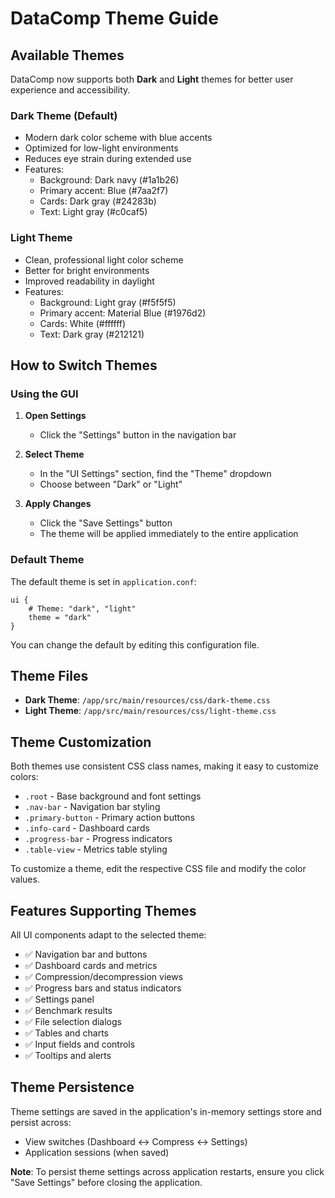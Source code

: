 # DataComp Theme Guide

## Available Themes

DataComp now supports both **Dark** and **Light** themes for better user experience and accessibility.

### Dark Theme (Default)
- Modern dark color scheme with blue accents
- Optimized for low-light environments
- Reduces eye strain during extended use
- Features:
  - Background: Dark navy (#1a1b26)
  - Primary accent: Blue (#7aa2f7)
  - Cards: Dark gray (#24283b)
  - Text: Light gray (#c0caf5)

### Light Theme
- Clean, professional light color scheme
- Better for bright environments
- Improved readability in daylight
- Features:
  - Background: Light gray (#f5f5f5)
  - Primary accent: Material Blue (#1976d2)
  - Cards: White (#ffffff)
  - Text: Dark gray (#212121)

## How to Switch Themes

### Using the GUI

1. **Open Settings**
   - Click the "Settings" button in the navigation bar
   
2. **Select Theme**
   - In the "UI Settings" section, find the "Theme" dropdown
   - Choose between "Dark" or "Light"
   
3. **Apply Changes**
   - Click the "Save Settings" button
   - The theme will be applied immediately to the entire application

### Default Theme

The default theme is set in `application.conf`:

```hocon
ui {
    # Theme: "dark", "light"
    theme = "dark"
}
```

You can change the default by editing this configuration file.

## Theme Files

- **Dark Theme**: `/app/src/main/resources/css/dark-theme.css`
- **Light Theme**: `/app/src/main/resources/css/light-theme.css`

## Theme Customization

Both themes use consistent CSS class names, making it easy to customize colors:

- `.root` - Base background and font settings
- `.nav-bar` - Navigation bar styling
- `.primary-button` - Primary action buttons
- `.info-card` - Dashboard cards
- `.progress-bar` - Progress indicators
- `.table-view` - Metrics table styling

To customize a theme, edit the respective CSS file and modify the color values.

## Features Supporting Themes

All UI components adapt to the selected theme:

- ✅ Navigation bar and buttons
- ✅ Dashboard cards and metrics
- ✅ Compression/decompression views
- ✅ Progress bars and status indicators
- ✅ Settings panel
- ✅ Benchmark results
- ✅ File selection dialogs
- ✅ Tables and charts
- ✅ Input fields and controls
- ✅ Tooltips and alerts

## Theme Persistence

Theme settings are saved in the application's in-memory settings store and persist across:
- View switches (Dashboard ↔ Compress ↔ Settings)
- Application sessions (when saved)

**Note**: To persist theme settings across application restarts, ensure you click "Save Settings" before closing the application.
